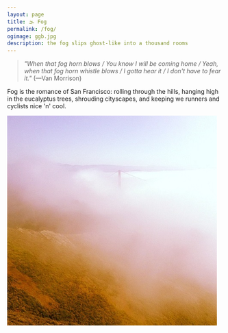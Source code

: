 ```yaml
---
layout: page
title: 🌫 Fog
permalink: /fog/
ogimage: ggb.jpg
description: the fog slips ghost-like into a thousand rooms
---
```

> *"When that fog horn blows / You know I will be coming home / Yeah, when that fog horn whistle blows / I gotta hear it / I don't have to fear it."* (—Van Morrison)

Fog is the romance of San Francisco: rolling through the hills, hanging high in the eucalyptus trees, shrouding cityscapes, and keeping we runners and cyclists nice 'n' cool.

<img src="/assets/og/ggb.jpg">